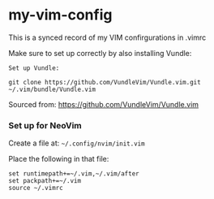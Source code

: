 # my-vim-config

This is a synced record of my VIM confirgurations in .vimrc

Make sure to set up correctly by also installing Vundle:

```
Set up Vundle:

git clone https://github.com/VundleVim/Vundle.vim.git ~/.vim/bundle/Vundle.vim
```

Sourced from: https://github.com/VundleVim/Vundle.vim

### Set up for NeoVim

Create a file at:
`~/.config/nvim/init.vim`

Place the following in that file:

```
set runtimepath+=~/.vim,~/.vim/after
set packpath+=~/.vim
source ~/.vimrc
```
